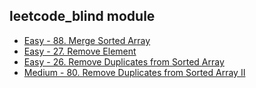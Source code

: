 ## leetcode_blind module

* [Easy - 88. Merge Sorted Array](https://leetcode.com/problems/merge-sorted-array/?envType=study-plan-v2&envId=top-interview-150)
* [Easy - 27. Remove Element](https://leetcode.com/problems/remove-element/?envType=study-plan-v2&envId=top-interview-150)
* [Easy - 26. Remove Duplicates from Sorted Array](https://leetcode.com/problems/remove-duplicates-from-sorted-array/?envType=study-plan-v2&envId=top-interview-150)
* [Medium - 80. Remove Duplicates from Sorted Array II](https://leetcode.com/problems/remove-duplicates-from-sorted-array-ii/?envType=study-plan-v2&envId=top-interview-150)